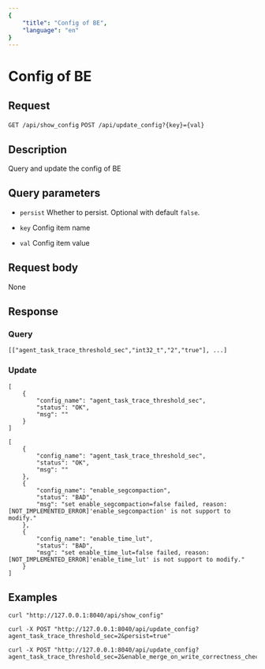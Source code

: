 ```yaml
---
{
    "title": "Config of BE",
    "language": "en"
}
---
```


# Config of BE

## Request

`GET /api/show_config`
`POST /api/update_config?{key}={val}`

## Description

Query and update the config of BE

## Query parameters

* `persist`
    Whether to persist. Optional with default `false`.

* `key`
    Config item name

* `val`
    Config item value        

## Request body

None

## Response

### Query

```
[["agent_task_trace_threshold_sec","int32_t","2","true"], ...]
```

### Update
```
[
    {
        "config_name": "agent_task_trace_threshold_sec",
        "status": "OK",
        "msg": ""
    }
]
```

```
[
    {
        "config_name": "agent_task_trace_threshold_sec",
        "status": "OK",
        "msg": ""
    },
    {
        "config_name": "enable_segcompaction",
        "status": "BAD",
        "msg": "set enable_segcompaction=false failed, reason: [NOT_IMPLEMENTED_ERROR]'enable_segcompaction' is not support to modify."
    },
    {
        "config_name": "enable_time_lut",
        "status": "BAD",
        "msg": "set enable_time_lut=false failed, reason: [NOT_IMPLEMENTED_ERROR]'enable_time_lut' is not support to modify."
    }
]
```

## Examples


```
curl "http://127.0.0.1:8040/api/show_config"
```

```
curl -X POST "http://127.0.0.1:8040/api/update_config?agent_task_trace_threshold_sec=2&persist=true"

```

```
curl -X POST "http://127.0.0.1:8040/api/update_config?agent_task_trace_threshold_sec=2&enable_merge_on_write_correctness_check=true&persist=true"
```

